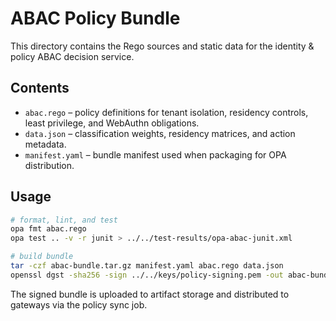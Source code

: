# ABAC Policy Bundle

This directory contains the Rego sources and static data for the identity & policy ABAC decision service.

## Contents

- `abac.rego` – policy definitions for tenant isolation, residency controls, least privilege, and WebAuthn obligations.
- `data.json` – classification weights, residency matrices, and action metadata.
- `manifest.yaml` – bundle manifest used when packaging for OPA distribution.

## Usage

```bash
# format, lint, and test
opa fmt abac.rego
opa test .. -v -r junit > ../../test-results/opa-abac-junit.xml

# build bundle
tar -czf abac-bundle.tar.gz manifest.yaml abac.rego data.json
openssl dgst -sha256 -sign ../../keys/policy-signing.pem -out abac-bundle.tar.gz.sig abac-bundle.tar.gz
```

The signed bundle is uploaded to artifact storage and distributed to gateways via the policy sync job.
